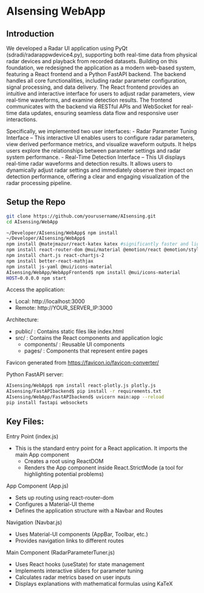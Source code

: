 # AIsensing WebApp

## Introduction
We developed a Radar UI application using PyQt (sdradi/radarappwdevice4.py), supporting both real-time data from physical radar devices and playback from recorded datasets. Building on this foundation, we redesigned the application as a modern web-based system, featuring a React frontend and a Python FastAPI backend. The backend handles all core functionalities, including radar parameter configuration, signal processing, and data delivery. The React frontend provides an intuitive and interactive interface for users to adjust radar parameters, view real-time waveforms, and examine detection results. The frontend communicates with the backend via RESTful APIs and WebSocket for real-time data updates, ensuring seamless data flow and responsive user interactions.

Specifically, we implemented two user interfaces:
    - Radar Parameter Tuning Interface – This interactive UI enables users to configure radar parameters, view derived performance metrics, and visualize waveform outputs. It helps users explore the relationships between parameter settings and radar system performance.
	- Real-Time Detection Interface – This UI displays real-time radar waveforms and detection results. It allows users to dynamically adjust radar settings and immediately observe their impact on detection performance, offering a clear and engaging visualization of the radar processing pipeline.

## Setup the Repo
```bash
git clone https://github.com/yourusername/AIsensing.git
cd AIsensing/WebApp
```


```bash
~/Developer/AIsensing/WebApp$ npm install
~/Developer/AIsensing/WebApp$ 
npm install @matejmazur/react-katex katex #significantly faster and lighter than MathJax 
npm install react-router-dom @mui/material @emotion/react @emotion/styled
npm install chart.js react-chartjs-2
npm install better-react-mathjax
npm install js-yaml @mui/icons-material
AIsensing/WebApp/WebAppFrontend$ npm install @mui/icons-material
HOST=0.0.0.0 npm start
```
Access the application:
- Local: http://localhost:3000
- Remote: http://YOUR_SERVER_IP:3000

Architecture:
- public/ : Contains static files like index.html
- src/ : Contains the React components and application logic
    - components/ : Reusable UI components
    - pages/ : Components that represent entire pages

Favicon generated from https://favicon.io/favicon-converter/

Python FastAPI server:
```bash
AIsensing/WebApp$ npm install react-plotly.js plotly.js
AIsensing/FastAPIbackend$ pip install -r requirements.txt
AIsensing/WebApp/FastAPIbackend$ uvicorn main:app --reload
pip install fastapi websockets
```

## Key Files:
Entry Point (index.js)
- This is the standard entry point for a React application. It imports the main App component
    - Creates a root using ReactDOM
    - Renders the App component inside React.StrictMode (a tool for highlighting potential problems)

App Component (App.js)
- Sets up routing using react-router-dom
- Configures a Material-UI theme
- Defines the application structure with a Navbar and Routes

Navigation (Navbar.js)
- Uses Material-UI components (AppBar, Toolbar, etc.)
- Provides navigation links to different routes

Main Component (RadarParameterTuner.js)
- Uses React hooks (useState) for state management
- Implements interactive sliders for parameter tuning
- Calculates radar metrics based on user inputs
- Displays explanations with mathematical formulas using KaTeX